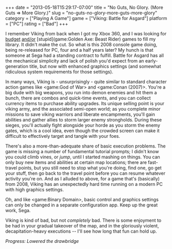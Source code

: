 +++
date = "2013-05-18T15:29:17-07:00"
title = "No Guts, No Glory.  (More Guts => More Glory.)"
slug = "no-guts-no-glory-more-guts-more-glory"
category = ["Playing A Game"]
game = ["Viking: Battle for Asgard"]
platform = ["PC"]
rating = ["Bad"]
+++

I remember Viking from back when I got my Xbox 360, and I was looking for [budget](game:Fracture) [and/or](game:Conan (2007)) [stupid](game:Golden Axe: Beast Rider) games to fill my library.  It didn't make the cut.  So what is this 2008 console game doing, being re-released for PC, four and a half years later?  My hunch is that someone at Sega had a standing contract to fulfill.  Battle for Asgard has all the mechanical simplicity and lack of polish you'd expect from an early-generation title, but now with enhanced graphics settings (and somewhat ridiculous system requirements for those settings).

In many ways, Viking is - unsurprisingly - quite similar to standard character action games like <game:God of War> and <game:Conan (2007)>.  You're a big dude with big weapons, you run into demon enemies and hit them a bunch, there are combos and quick-time events, and you can collect currency items to purchase ability upgrades.  Its unique selling point is your viking army, and the associated semi-open world; as you complete minor missions to save viking warriors and liberate encampments, you'll gain abilities and gather allies to storm larger enemy strongholds.  During these sieges, you'll actually fight alongside your horde as you storm the enemy gates, which is a cool idea, even though the crowded screen can make it difficult to effectively target and tangle with your foes.

There's also a more-than-adequate share of basic execution problems.  The game is missing a number of fundamental tutorial prompts; I didn't know you could climb vines, or <i>jump</i>, until I started mashing on things.  You can only buy new items and abilities at certain map locations; there are fast-travel points, but you still need to stop what you're doing, find one, go get your stuff, then go back to the travel point before you can resume whatever activity you're on.  And as I alluded to above, for a game that's (basically) from 2008, Viking has an unexpectedly hard time running on a modern PC with high graphics settings.

Oh, and like <game:Binary Domain>, basic control and graphics settings can only be changed in a separate configuration app.  Keep up the great work, Sega.

Viking is kind of bad, but not <i>completely</i> bad.  There is some enjoyment to be had in your gradual takeover of the map, and in the gloriously violent, decapitation-heavy executions -- I'll see how long that fun can hold up.

<i>Progress: Lowered the drawbridge</i>